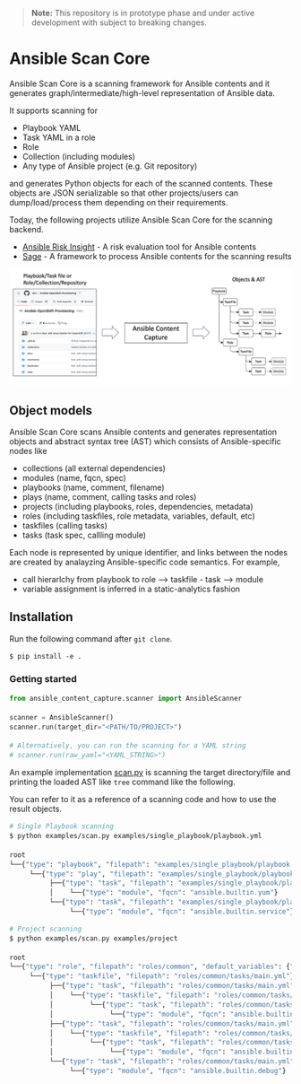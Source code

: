 > **Note:** This repository is in prototype phase and under active development with subject to breaking changes.

# Ansible Scan Core

Ansible Scan Core is a scanning framework for Ansible contents and it generates graph/intermediate/high-level representation of Ansible data.

It supports scanning for
- Playbook YAML
- Task YAML in a role
- Role
- Collection (including modules)
- Any type of Ansible project (e.g. Git repository)

and generates Python objects for each of the scanned contents. These objects are JSON serializable so that other projects/users can dump/load/process them depending on their requirements.

Today, the following projects utilize Ansible Scan Core for the scanning backend.

- [Ansible Risk Insight](https://github.com/ansible/ansible-risk-insight) - A risk evaluation tool for Ansible contents
- [Sage](https://github.com/IBM/sage) - A framework to process Ansible contents for the scanning results


![overview](docs/images/ansible-content-capture-overview.png)


## Object models

Ansible Scan Core scans Ansible contents and generates representation objects and abstract syntax tree (AST) which consists of Ansible-specific nodes like
- collections (all external dependencies)
- modules (name, fqcn, spec)
- playbooks (name, comment, filename)
- plays (name, comment, calling tasks and roles)
- projects (including playbooks, roles, dependencies, metadata)
- roles (including taskfiles, role metadata, variables, default, etc)
- taskfiles (calling tasks)
- tasks (task spec, callling module)

Each node is represented by unique identifier, and links between the nodes are created by analayzing Ansible-specific code semantics. For example, 
- call hierarlchy from playbook to role --> taskfile - task --> module
- variable assignment is inferred in a static-analytics fashion

## Installation

Run the following command after `git clone`.

```
$ pip install -e .
```

### Getting started

```python
from ansible_content_capture.scanner import AnsibleScanner

scanner = AnsibleScanner()
scanner.run(target_dir="<PATH/TO/PROJECT>")

# Alternatively, you can run the scanning for a YAML string
# scanner.run(raw_yaml="<YAML_STRING>")
```

An example implementation [scan.py](examples/scan.py) is scanning the target directory/file and printing the loaded AST like `tree` command like the following.

You can refer to it as a reference of a scanning code and how to use the result objects.

```bash
# Single Playbook scanning
$ python examples/scan.py examples/single_playbook/playbook.yml

root
└──{"type": "playbook", "filepath": "examples/single_playbook/playbook.yml"}
     └──{"type": "play", "filepath": "examples/single_playbook/playbook.yml"}
          ├──{"type": "task", "filepath": "examples/single_playbook/playbook.yml", "lines": "4 - 8", "name": "Ensure apache is at the latest version", "module": "yum"}
          │    └──{"type": "module", "fqcn": "ansible.builtin.yum"}
          └──{"type": "task", "filepath": "examples/single_playbook/playbook.yml", "lines": "9 - 13", "name": "Ensure apache is running", "module": "service"}
               └──{"type": "module", "fqcn": "ansible.builtin.service"}
```

```bash
# Project scanning
$ python examples/scan.py examples/project

root
└──{"type": "role", "filepath": "roles/common", "default_variables": {"foo": "bar"}}
     └──{"type": "taskfile", "filepath": "roles/common/tasks/main.yml"}
          ├──{"type": "task", "filepath": "roles/common/tasks/main.yml", "lines": "2 - 5", "name": "Install the correct web server for RHEL", "module": "ansible.builtin.import_tasks"}
          │    └──{"type": "taskfile", "filepath": "roles/common/tasks/redhat.yml"}
          │         └──{"type": "task", "filepath": "roles/common/tasks/redhat.yml", "lines": "2 - 6", "name": "Install web server", "module": "ansible.builtin.yum"}
          │              └──{"type": "module", "fqcn": "ansible.builtin.yum"}
          ├──{"type": "task", "filepath": "roles/common/tasks/main.yml", "lines": "6 - 9", "name": "Install the correct web server for Debian", "module": "ansible.builtin.import_tasks"}
          │    └──{"type": "taskfile", "filepath": "roles/common/tasks/debian.yml"}
          │         └──{"type": "task", "filepath": "roles/common/tasks/debian.yml", "lines": "2 - 6", "name": "Install web server", "module": "ansible.builtin.apt"}
          │              └──{"type": "module", "fqcn": "ansible.builtin.apt"}
          └──{"type": "task", "filepath": "roles/common/tasks/main.yml", "lines": "10 - 13", "name": "Print a variable", "module": "debug"}
               └──{"type": "module", "fqcn": "ansible.builtin.debug"}
```
